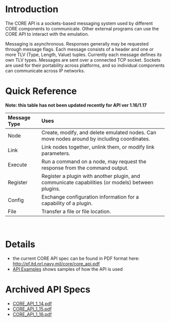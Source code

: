 # Introduction #

The CORE API is a sockets-based messaging system used by different CORE components to communicate. Other external programs can use the CORE API to interact with the emulation.

Messaging is asynchronous. Responses generally may be requested through message flags. Each message consists of a header and one or more TLV (Type, Length, Value) tuples. Currently each message defines its own TLV types. Messages are sent over a connected TCP socket. Sockets are used for their portability across platforms, and so individual  components can communicate across IP networks.


# Quick Reference #

**Note: this table has not been updated recently for API ver 1.16/1.17**

| **Message Type** | **Uses** |
|:-----------------|:---------|
| Node | Create, modify, and delete emulated nodes. Can move nodes around by including coordinates. |
| Link | Link nodes together, unlink them, or modify link parameters. |
| Execute | Run a command on a node, may request the response from the command output. |
| Register | Register a plugin with another plugin, and communicate capabilities (or models) between plugins. |
| Config | Exchange configuration information for a capability of a plugin. |
| File | Transfer a file or file location. |

<br>

<h1>Details</h1>

<ul><li>the current CORE API spec can be found in PDF format here: <a href='http://pf.itd.nrl.navy.mil/core/core_api.pdf'>http://pf.itd.nrl.navy.mil/core/core_api.pdf</a>
</li><li><a href='APIExamples.md'>API Examples</a> shows samples of how the API is used</li></ul>

<h1>Archived API Specs</h1>

<ul><li><a href='http://hipserver.mct.phantomworks.org/core/files/CORE_API_1_14.pdf'>CORE_API_1_14.pdf</a>
</li><li><a href='http://hipserver.mct.phantomworks.org/core/files/CORE_API_1_15.pdf'>CORE_API_1_15.pdf</a>
</li><li><a href='http://hipserver.mct.phantomworks.org/core/files/CORE_API_1_16.pdf'>CORE_API_1_16.pdf</a>